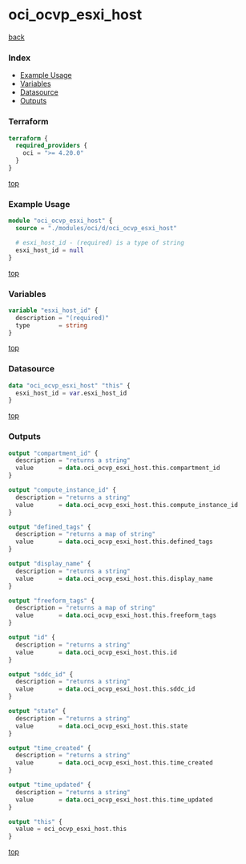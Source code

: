 # oci_ocvp_esxi_host

[back](../oci.md)

### Index

- [Example Usage](#example-usage)
- [Variables](#variables)
- [Datasource](#datasource)
- [Outputs](#outputs)

### Terraform

```terraform
terraform {
  required_providers {
    oci = ">= 4.20.0"
  }
}
```

[top](#index)

### Example Usage

```terraform
module "oci_ocvp_esxi_host" {
  source = "./modules/oci/d/oci_ocvp_esxi_host"

  # esxi_host_id - (required) is a type of string
  esxi_host_id = null
}
```

[top](#index)

### Variables

```terraform
variable "esxi_host_id" {
  description = "(required)"
  type        = string
}
```

[top](#index)

### Datasource

```terraform
data "oci_ocvp_esxi_host" "this" {
  esxi_host_id = var.esxi_host_id
}
```

[top](#index)

### Outputs

```terraform
output "compartment_id" {
  description = "returns a string"
  value       = data.oci_ocvp_esxi_host.this.compartment_id
}

output "compute_instance_id" {
  description = "returns a string"
  value       = data.oci_ocvp_esxi_host.this.compute_instance_id
}

output "defined_tags" {
  description = "returns a map of string"
  value       = data.oci_ocvp_esxi_host.this.defined_tags
}

output "display_name" {
  description = "returns a string"
  value       = data.oci_ocvp_esxi_host.this.display_name
}

output "freeform_tags" {
  description = "returns a map of string"
  value       = data.oci_ocvp_esxi_host.this.freeform_tags
}

output "id" {
  description = "returns a string"
  value       = data.oci_ocvp_esxi_host.this.id
}

output "sddc_id" {
  description = "returns a string"
  value       = data.oci_ocvp_esxi_host.this.sddc_id
}

output "state" {
  description = "returns a string"
  value       = data.oci_ocvp_esxi_host.this.state
}

output "time_created" {
  description = "returns a string"
  value       = data.oci_ocvp_esxi_host.this.time_created
}

output "time_updated" {
  description = "returns a string"
  value       = data.oci_ocvp_esxi_host.this.time_updated
}

output "this" {
  value = oci_ocvp_esxi_host.this
}
```

[top](#index)